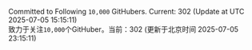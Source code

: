 Committed to Following `10,000` GitHubers. Current: <!-- FOLLOWING_COUNT -->302<!-- FOLLOWING_COUNT --> (Update at UTC <!-- LAST_UPDATED -->2025-07-05 15:15:11<!-- LAST_UPDATED -->)<br>
致力于关注`10,000`个GitHuber。当前：<!-- FOLLOWING_COUNT -->302<!-- FOLLOWING_COUNT --> (更新于北京时间 <!-- LAST_UPDATED_CST -->2025-07-05 23:15:11<!-- LAST_UPDATED_CST -->)
